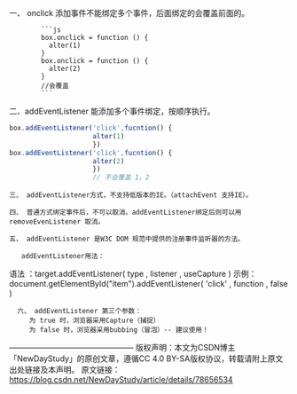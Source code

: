 一、 onclick 添加事件不能绑定多个事件，后面绑定的会覆盖前面的。

            ```js
            box.onclick = function () {
              alter(1)
            }
            box.onclick = function () {
              alter(2)
            }
            //会覆盖
            ```



二、addEventListener 能添加多个事件绑定，按顺序执行。

```js
box.addEventListener('click',fucntion() {
                     alter(1)
                     })
box.addEventListener('click',fucntion() {
                     alter(2)
                     })
                     // 不会覆盖 1，2
```



    三、 addEventListener方式，不支持低版本的IE。（attachEvent 支持IE）。
    
    四、 普通方式绑定事件后，不可以取消。addEventListener绑定后则可以用 removeEvenListener 取消。
    
    五、 addEventListener 是W3C DOM 规范中提供的注册事件监听器的方法。
    
       addEventListener用法：
语法 ：target.addEventListener( type , listener , useCapture )
              示例： document.getElementById("item").addEventListener( 'click' , function , false )

      六、 addEventListener 第三个参数：
         为 true 时，浏览器采用Capture（捕捉）
         为 false 时，浏览器采用bubbing（冒泡）-- 建议使用！
————————————————
版权声明：本文为CSDN博主「NewDayStudy」的原创文章，遵循CC 4.0 BY-SA版权协议，转载请附上原文出处链接及本声明。
原文链接：https://blog.csdn.net/NewDayStudy/article/details/78656534